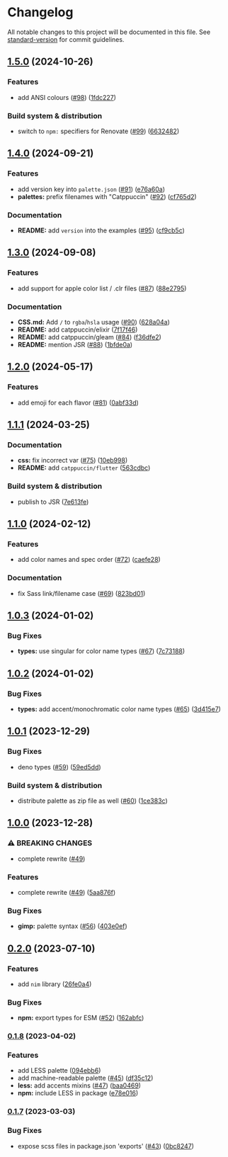 # Changelog

All notable changes to this project will be documented in this file. See [standard-version](https://github.com/conventional-changelog/standard-version) for commit guidelines.

## [1.5.0](https://github.com/catppuccin/palette/compare/v1.4.0...v1.5.0) (2024-10-26)


### Features

* add ANSI colours ([#98](https://github.com/catppuccin/palette/issues/98)) ([1fdc227](https://github.com/catppuccin/palette/commit/1fdc227a6025fc968990e2439e886b736b807634))


### Build system & distribution

* switch to `npm:` specifiers for Renovate ([#99](https://github.com/catppuccin/palette/issues/99)) ([6632482](https://github.com/catppuccin/palette/commit/6632482a5b09dfc7a468c426800615e97cae043e))

## [1.4.0](https://github.com/catppuccin/palette/compare/v1.3.0...v1.4.0) (2024-09-21)


### Features

* add version key into `palette.json` ([#91](https://github.com/catppuccin/palette/issues/91)) ([e76a60a](https://github.com/catppuccin/palette/commit/e76a60a7126eab601ae11de8c259c7914a8856be))
* **palettes:** prefix filenames with "Catppuccin" ([#92](https://github.com/catppuccin/palette/issues/92)) ([cf765d2](https://github.com/catppuccin/palette/commit/cf765d2269d8a4391355b7f6a6dffe580c69e1c2))


### Documentation

* **README:** add `version` into the examples ([#95](https://github.com/catppuccin/palette/issues/95)) ([cf9cb5c](https://github.com/catppuccin/palette/commit/cf9cb5c443a29542940952b70d7b17b4dd83f80c))

## [1.3.0](https://github.com/catppuccin/palette/compare/v1.2.0...v1.3.0) (2024-09-08)


### Features

* add support for apple color list / .clr files ([#87](https://github.com/catppuccin/palette/issues/87)) ([88e2795](https://github.com/catppuccin/palette/commit/88e2795c5dc74371141018044706868f2aa04005))


### Documentation

* **CSS.md:** Add `/` to `rgba`/`hsla` usage ([#90](https://github.com/catppuccin/palette/issues/90)) ([628a04a](https://github.com/catppuccin/palette/commit/628a04a0ee16cf9727ee9dc53e3efa425dd57e20))
* **README:** add catppuccin/elixir ([7f17f46](https://github.com/catppuccin/palette/commit/7f17f46c5d3d86f4c8d17fef07d97459744e1157))
* **README:** add catppuccin/gleam ([#84](https://github.com/catppuccin/palette/issues/84)) ([f36dfe2](https://github.com/catppuccin/palette/commit/f36dfe2d92fd51f685117a684250405ca1c2a899))
* **README:** mention JSR ([#88](https://github.com/catppuccin/palette/issues/88)) ([1bfde0a](https://github.com/catppuccin/palette/commit/1bfde0ad8b41fd95d1d22b275ed1dc4ea0def1cb))

## [1.2.0](https://github.com/catppuccin/palette/compare/v1.1.1...v1.2.0) (2024-05-17)


### Features

* add emoji for each flavor ([#81](https://github.com/catppuccin/palette/issues/81)) ([0abf33d](https://github.com/catppuccin/palette/commit/0abf33dc577dbfcedd610ace27762fa3446e6010))

## [1.1.1](https://github.com/catppuccin/palette/compare/v1.1.0...v1.1.1) (2024-03-25)


### Documentation

* **css:** fix incorrect var ([#75](https://github.com/catppuccin/palette/issues/75)) ([10eb998](https://github.com/catppuccin/palette/commit/10eb998cd69dad4e2d5c0f3b0bdc81e294de8cb9))
* **README:** add `catppuccin/flutter` ([563cdbc](https://github.com/catppuccin/palette/commit/563cdbccc813ae6716ef8242391e6f9dca8d7596))


### Build system & distribution

* publish to JSR ([7e613fe](https://github.com/catppuccin/palette/commit/7e613fee080f44baba7f7d2710d4bdf3fac90b3c))

## [1.1.0](https://github.com/catppuccin/palette/compare/v1.0.3...v1.1.0) (2024-02-12)


### Features

* add color names and spec order ([#72](https://github.com/catppuccin/palette/issues/72)) ([caefe28](https://github.com/catppuccin/palette/commit/caefe283b1b4e4efe92651346200e0f21b7d25bc))


### Documentation

* fix Sass link/filename case ([#69](https://github.com/catppuccin/palette/issues/69)) ([823bd01](https://github.com/catppuccin/palette/commit/823bd0179d491facf8ca368451dddb713926bc0e))

## [1.0.3](https://github.com/catppuccin/palette/compare/v1.0.2...v1.0.3) (2024-01-02)


### Bug Fixes

* **types:** use singular for color name types ([#67](https://github.com/catppuccin/palette/issues/67)) ([7c73188](https://github.com/catppuccin/palette/commit/7c73188ac7a9ce1415520669be35db50008b9c1c))

## [1.0.2](https://github.com/catppuccin/palette/compare/v1.0.1...v1.0.2) (2024-01-02)


### Bug Fixes

* **types:** add accent/monochromatic color name types ([#65](https://github.com/catppuccin/palette/issues/65)) ([3d415e7](https://github.com/catppuccin/palette/commit/3d415e7c8dd67e332225ce6c7af2700d2c3ad404))

## [1.0.1](https://github.com/catppuccin/palette/compare/v1.0.0...v1.0.1) (2023-12-29)


### Bug Fixes

* deno types ([#59](https://github.com/catppuccin/palette/issues/59)) ([59ed5dd](https://github.com/catppuccin/palette/commit/59ed5dd9061fbbbd7faa52988afab0f821720882))


### Build system & distribution

* distribute palette as zip file as well ([#60](https://github.com/catppuccin/palette/issues/60)) ([1ce383c](https://github.com/catppuccin/palette/commit/1ce383c2c545d6ca4d2e62ab614fe2cf7234bf66))

## [1.0.0](https://github.com/catppuccin/palette/compare/v0.2.0...v1.0.0) (2023-12-28)


### ⚠ BREAKING CHANGES

* complete rewrite ([#49](https://github.com/catppuccin/palette/issues/49))

### Features

* complete rewrite ([#49](https://github.com/catppuccin/palette/issues/49)) ([5aa876f](https://github.com/catppuccin/palette/commit/5aa876f162072b9eecd292fc0d21cedc7395ee69))


### Bug Fixes

* **gimp:** palette syntax ([#56](https://github.com/catppuccin/palette/issues/56)) ([403e0ef](https://github.com/catppuccin/palette/commit/403e0effd3b1ba12e751e0d20e7704f1bc55e28e))

## [0.2.0](https://github.com/catppuccin/palette/compare/v0.1.8...v0.2.0) (2023-07-10)


### Features

* add `nim` library ([26fe0a4](https://github.com/catppuccin/palette/commit/26fe0a4789d730371b84e2b525b8943751491ac8))


### Bug Fixes

* **npm:** export types for ESM ([#52](https://github.com/catppuccin/palette/issues/52)) ([162abfc](https://github.com/catppuccin/palette/commit/162abfceb5b02e1df992ac34ab449e3762eafb67))

### [0.1.8](https://github.com/catppuccin/palette/compare/v0.1.7...v0.1.8) (2023-04-02)


### Features

* add LESS palette ([094ebb6](https://github.com/catppuccin/palette/commit/094ebb62a5229ec0ac77bdaf17d427c16c90d8e0))
* add machine-readable palette ([#45](https://github.com/catppuccin/palette/issues/45)) ([df35c12](https://github.com/catppuccin/palette/commit/df35c12c2fc6d2f7a68315a71fe85327199b883c))
* **less:** add accents mixins ([#47](https://github.com/catppuccin/palette/issues/47)) ([baa0469](https://github.com/catppuccin/palette/commit/baa0469b86b4319b26b1f584827924e562924003))
* **npm:** include LESS in package ([e78e016](https://github.com/catppuccin/palette/commit/e78e016e01d0144ad3b594357e230bb0eccf3c60))

### [0.1.7](https://github.com/catppuccin/palette/compare/v0.1.6...v0.1.7) (2023-03-03)


### Bug Fixes

* expose scss files in package.json 'exports' ([#43](https://github.com/catppuccin/palette/issues/43)) ([0bc8247](https://github.com/catppuccin/palette/commit/0bc8247f1a7d62d8804d8aed1294930caedaf73b))
